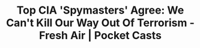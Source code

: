 ---
categories: all_articles articles podcasts
provider_display: "pca.st"
provider_name: "pca.st"
favicon_url: http://pca.st/assets/favicon-196-764eabc609dde7fb5e746b11ba934c5e3f21115e2fad01477f038b21d66b023b.png
title: "Top CIA 'Spymasters' Agree: We Can't Kill Our Way Out Of Terrorism - Fresh Air | Pocket Casts"
published: 2015-12-08
source: http://pca.st/Fp5J
thumbnail: http://discover.pocketcasts.com/discover/images/400/a82455d0-0cc6-012e-fb69-00163e1b201c.jpg
---